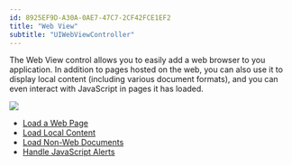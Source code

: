 ```yaml
---
id: 8925EF9D-A30A-0AE7-47C7-2CF42FCE1EF2
title: "Web View"
subtitle: "UIWebViewController"
---
```


The Web View control allows you to easily add a web browser to you
application. In addition to pages hosted on the web, you can also use it to
display local content (including various document formats), and you can even
interact with JavaScript in pages it has loaded.

 [ ![](Images/WebView_1.png)](Images/WebView_1.png)

- [Load a Web Page](/Recipes/ios/content_controls/web_view/load_a_web_page)
- [Load Local Content](/Recipes/ios/content_controls/web_view/load_local_content)
- [Load Non-Web Documents](/Recipes/ios/content_controls/web_view/load_non-web_documents)
- [Handle JavaScript Alerts](handle_javascript_alerts/)

